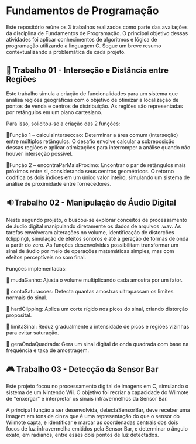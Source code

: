 # Fundamentos de Programação
Este repositório reúne os 3 trabalhos realizados como parte das avaliações da disciplina de Fundamentos de Programação. O principal objetivo dessas atividades foi aplicar conhecimentos de algoritmos e lógica de programação utilizando a linguagem C. Segue um breve resumo contextualizando a problemática de cada projeto.

##  🚛 Trabalho 01 - Interseção e Distância entre Regiões

Este trabalho simula a criação de funcionalidades para um sistema que analisa regiões geográficas com o objetivo de otimizar a localização de pontos de venda e centros de distribuição. As regiões são representadas por retângulos em um plano cartesiano.

Para isso, solicitou-se a criação das 2 funções:

🔹Função 1 – calculaInterseccao: Determinar a área comum (interseção) entre múltiplos retângulos. O desafio envolve calcular a sobreposição dessas regiões e aplicar otimizações para interromper a análise quando não houver interseção possível.

🔹Função 2 – encontraParMaisProximo: Encontrar o par de retângulos mais próximos entre si, considerando seus centros geométricos. O retorno codifica os dois índices em um único valor inteiro, simulando um sistema de análise de proximidade entre fornecedores.


## 🔉Trabalho 02 - Manipulação de Áudio Digital ##

Neste segundo projeto, o buscou-se explorar conceitos de processamento de áudio digital manipulando diretamente os dados de arquivos .wav. As tarefas envolveram alterações no volume, identificação de distorções (clipping), simulação de efeitos sonoros e até a geração de formas de onda a partir do zero. As funções desenvolvidas possibilitam transformar um sinal de áudio por meio de operações matemáticas simples, mas com efeitos perceptíveis no som final.

Funções implementadas:

🔹 mudaGanho: Ajusta o volume multiplicando cada amostra por um fator.

🔹 contaSaturacoes: Detecta quantas amostras ultrapassam os limites normais do sinal.

🔹 hardClipping: Aplica um corte rígido nos picos do sinal, criando distorção proposital.

🔹 limitaSinal: Reduz gradualmente a intensidade de picos e regiões vizinhas para evitar saturação.

🔹 geraOndaQuadrada: Gera um sinal digital de onda quadrada com base na frequência e taxa de amostragem.

## 🎮 Trabalho 03 - Detecção da Sensor Bar
Este projeto focou no processamento digital de imagens em C, simulando o sistema de um  Nintendo Wii. O objetivo foi recriar a capacidade do Wiimote de "enxergar" e interpretar os sinais infravermelhos da Sensor Bar.

A principal função a ser desenvolvida, detectaSensorBar, deve receber uma imagem em tons de cinza que é uma representação do que o sensor do Wiimote capta, e identificar e marcar as coordenadas centrais dos dois focos de luz infravermelha emitidos pela Sensor Bar, e determinar o ângulo exato, em radianos, entre esses dois pontos de luz detectados. 
